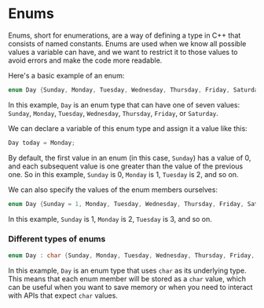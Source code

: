 # Enums

Enums, short for enumerations, are a way of defining a type in C++ that consists of named constants. Enums are used when we know all possible values a variable can have, and we want to restrict it to those values to avoid errors and make the code more readable.

Here's a basic example of an enum:

```cpp
enum Day {Sunday, Monday, Tuesday, Wednesday, Thursday, Friday, Saturday};
```

In this example, `Day` is an enum type that can have one of seven values: `Sunday`, `Monday`, `Tuesday`, `Wednesday`, `Thursday`, `Friday`, or `Saturday`.

We can declare a variable of this enum type and assign it a value like this:

```cpp
Day today = Monday;
```

By default, the first value in an enum (in this case, `Sunday`) has a value of 0, and each subsequent value is one greater than the value of the previous one. So in this example, `Sunday` is 0, `Monday` is 1, `Tuesday` is 2, and so on.

We can also specify the values of the enum members ourselves:

```cpp
enum Day {Sunday = 1, Monday, Tuesday, Wednesday, Thursday, Friday, Saturday};
```

In this example, `Sunday` is 1, `Monday` is 2, `Tuesday` is 3, and so on.

### Different types of enums

```cpp
enum Day : char {Sunday, Monday, Tuesday, Wednesday, Thursday, Friday, Saturday};
```

In this example, `Day` is an enum type that uses `char` as its underlying type. This means that each enum member will be stored as a `char` value, which can be useful when you want to save memory or when you need to interact with APIs that expect `char` values.